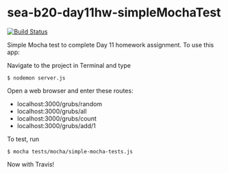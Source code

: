 sea-b20-day11hw-simpleMochaTest
===============================
[![Build Status](https://travis-ci.org/MJGrant/sea-b20-day11hw-simpleMochaTest.svg?branch=master)](https://travis-ci.org/MJGrant/sea-b20-day11hw-simpleMochaTest)

Simple Mocha test to complete Day 11 homework assignment. To use this app:

Navigate to the project in Terminal and type

```$ nodemon server.js```

Open a web browser and enter these routes:

<ul>
  <li>localhost:3000/grubs/random</li>
  <li>localhost:3000/grubs/all</li>
  <li>localhost:3000/grubs/count</li>
  <li>localhost:3000/grubs/add/1</li>
</ul>

To test, run

```$ mocha tests/mocha/simple-mocha-tests.js```

Now with Travis!
